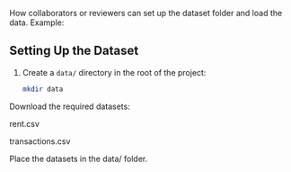  How collaborators or reviewers can set up the dataset folder and load the data. 
Example:

## Setting Up the Dataset

1. Create a `data/` directory in the root of the project:
   ```bash
   mkdir data
Download the required datasets:

rent.csv

transactions.csv

Place the datasets in the data/ folder.
